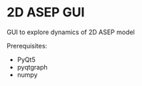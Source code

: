 # 2D ASEP GUI

GUI to explore dynamics of 2D ASEP model

Prerequisites:
 * PyQt5
 * pyqtgraph
 * numpy
 

